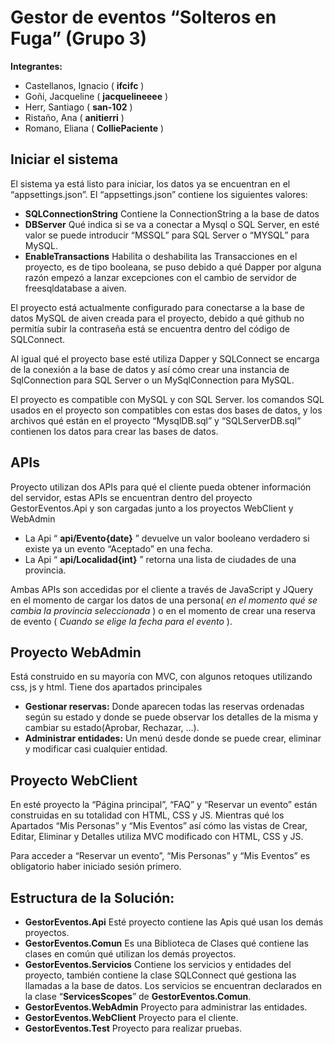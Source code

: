 # **Gestor de eventos “Solteros en Fuga” (Grupo 3)**
**Integrantes:**
 - Castellanos, Ignacio ( **ifcifc** )
 - Goñi, Jacqueline ( **jacquelineeee** )
 - Herr, Santiago ( **san-102** )
 - Ristaño, Ana ( **anitierri** )
 - Romano, Eliana ( **ColliePaciente** )

## **Iniciar el sistema**
El sistema ya está listo para iniciar, los datos ya se encuentran en el “appsettings.json”.
El “appsettings.json” contiene los siguientes valores:

 - **SQLConnectionString** Contiene la ConnectionString a la base de datos
 - **DBServer** Qué indica si se va a conectar a Mysql o SQL Server, en esté valor se puede introducir “MSSQL” para SQL Server o “MYSQL” para
   MySQL.
 -  **EnableTransactions** Habilita o deshabilita las Transacciones en el proyecto, es de tipo booleana, se puso debido a qué Dapper por
   alguna razón empezó a lanzar excepciones con el cambio de servidor de
   freesqldatabase a aiven.

El proyecto está actualmente configurado para conectarse a la base de datos MySQL de aiven creada para el proyecto, debido a qué github no permitía subir la contraseña está se encuentra dentro del código de SQLConnect.

Al igual qué el proyecto base esté utiliza Dapper y SQLConnect se encarga de la conexión a la base de datos y así cómo crear una instancia de SqlConnection para SQL Server o un MySqlConnection para MySQL.

El proyecto es compatible con MySQL y con SQL Server. los comandos SQL usados en el proyecto son compatibles con estas dos bases de datos, y los archivos qué están en el proyecto “MysqlDB.sql” y “SQLServerDB.sql” contienen los datos para crear las bases de datos.

## **APIs**
Proyecto utilizan dos APIs para qué el cliente pueda obtener información del servidor, estas APIs se encuentran dentro del proyecto GestorEventos.Api y son cargadas junto a los proyectos WebClient y WebAdmin
 - La Api “ **api/Evento{date}** ” devuelve un valor booleano verdadero
   si existe ya un evento “Aceptado” en una fecha.
 - La Api “ **api/Localidad{int}** ” retorna una lista de ciudades de una provincia.
 
Ambas APIs son accedidas por el cliente a través de JavaScript y JQuery en el momento de
cargar los datos de una persona( _en el momento qué se cambia la provincia seleccionada_ ) o
en el momento de crear una reserva de evento ( _Cuando se elige la fecha para el evento_ ).

## **Proyecto WebAdmin**
Está construido en su mayoría con MVC, con algunos retoques utilizando css, js y html.
Tiene dos apartados principales

 - **Gestionar reservas:** Donde aparecen todas las reservas ordenadas según su estado y donde se puede observar los detalles de la misma y cambiar su estado(Aprobar, Rechazar, ...).
 - **Administrar entidades:** Un menú desde donde se puede crear, eliminar y modificar casi cualquier entidad.

## **Proyecto WebClient**
En esté proyecto la “Página principal”, “FAQ” y “Reservar un evento” están construidas en su totalidad con HTML, CSS y JS.
Mientras qué los Apartados “Mis Personas” y “Mis Eventos” así cómo las vistas de Crear, Editar, Eliminar y Detalles utiliza MVC modificado con HTML, CSS y JS.

Para acceder a “Reservar un evento”, “Mis Personas” y “Mis Eventos” es obligatorio haber
iniciado sesión primero.

## **Estructura de la Solución**:

 - **GestorEventos.Api** Esté proyecto contiene las Apis qué usan los demás proyectos.
 - **GestorEventos.Comun** Es una Biblioteca de Clases qué contiene las clases en común qué utilizan los demás proyectos.
 - **GestorEventos.Servicios** Contiene los servicios y entidades del proyecto, también contiene la clase SQLConnect qué gestiona las llamadas a la base de datos. Los servicios se encuentran declarados en la clase “**ServicesScopes**” de **GestorEventos.Comun**.
 - **GestorEventos.WebAdmin** Proyecto para administrar las entidades.
 - **GestorEventos.WebClient** Proyecto para el cliente.
 - **GestorEventos.Test** Proyecto para realizar pruebas.
